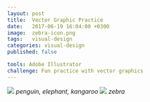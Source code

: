 ```yaml
---
layout: post
title:  Vector Graphic Practice
date:   2017-06-19 16:04:00 +0300
image:  zebra-icon.png
tags:   visual-design
categories: visual-design
published: false

tools: Adobe Illustrator
challenge: Fun practice with vector graphics
---
```


![]({{site.baseurl}}/images/animal-icons.png)
*penguin, elephant, kangaroo*
![]({{site.baseurl}}/images/zebra-icon.png)
*zebra*